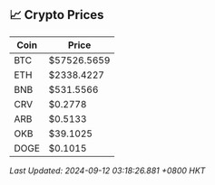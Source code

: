## 📈 Crypto Prices

| Coin | Price |
| ---- | ----- |
| BTC | $57526.5659 |
| ETH | $2338.4227 |
| BNB | $531.5566 |
| CRV | $0.2778 |
| ARB | $0.5133 |
| OKB | $39.1025 |
| DOGE | $0.1015 |

_Last Updated: 2024-09-12 03:18:26.881 +0800 HKT_